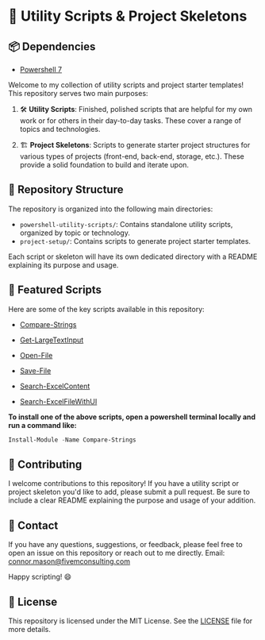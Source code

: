 # 🚀 Utility Scripts & Project Skeletons

## 📦 Dependencies

- [Powershell 7](https://github.com/PowerShell/PowerShell/releases/tag/v7.4.6)

Welcome to my collection of utility scripts and project starter templates! This repository serves two main purposes:

1. 🛠️ **Utility Scripts**: Finished, polished scripts that are helpful for my own work or for others in their day-to-day tasks. These cover a range of topics and technologies.

2. 🏗️ **Project Skeletons**: Scripts to generate starter project structures for various types of projects (front-end, back-end, storage, etc.). These provide a solid foundation to build and iterate upon.

## 📂 Repository Structure

The repository is organized into the following main directories:

- `powershell-utility-scripts/`: Contains standalone utility scripts, organized by topic or technology.
- `project-setup/`: Contains scripts to generate project starter templates.

Each script or skeleton will have its own dedicated directory with a README explaining its purpose and usage.

## 🌟 Featured Scripts

Here are some of the key scripts available in this repository:

- [Compare-Strings](./powershell-utility-scripts/Shared/Compare-Strings/Compare-Strings.ps1)

- [Get-LargeTextInput](./powershell-utility-scripts/Shared/Get-LargeTextInput/Get-LargeTextInput.ps1)

- [Open-File](./powershell-utility-scripts/Shared/Open-File/Open-File.ps1)

- [Save-File](./powershell-utility-scripts/Shared/Save-File/Save-File.ps1)

- [Search-ExcelContent](./powershell-utility-scripts/Shared/Search-ExcelContent/Search-ExcelContent.ps1)

- [Search-ExcelFileWithUI](./powershell-utility-scripts/Shared/Search-ExcelFileWithUI/Search-ExcelFileWithUI.ps1)

**To install one of the above scripts, open a powershell terminal locally and run a command like:**

```powershell
Install-Module -Name Compare-Strings
```

## 🤝 Contributing

I welcome contributions to this repository! If you have a utility script or project skeleton you'd like to add, please submit a pull request. Be sure to include a clear README explaining the purpose and usage of your addition.

## 📧 Contact

If you have any questions, suggestions, or feedback, please feel free to open an issue on this repository or reach out to me directly.
Email: <connor.mason@fivemconsulting.com>

Happy scripting! 😄

## 📜 License

This repository is licensed under the MIT License. See the [LICENSE](LICENSE) file for more details.